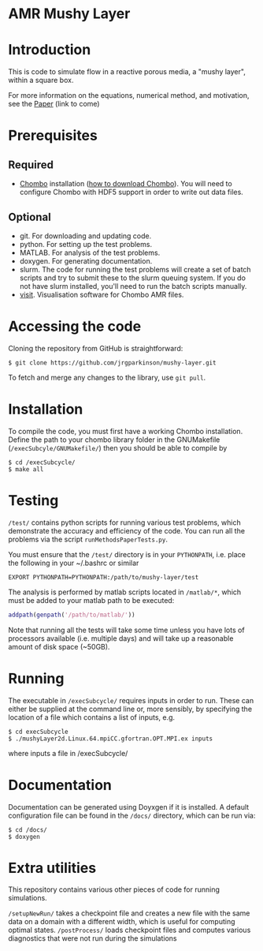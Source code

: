 # AMR Mushy Layer

# Introduction
This is code to simulate flow in a reactive porous media, a "mushy layer", within a square box.

For more information on the equations, numerical method, and motivation, see the [Paper](#) (link to come) 

# Prerequisites
## Required
* [Chombo](https://commons.lbl.gov/display/chombo/Chombo+-+Software+for+Adaptive+Solutions+of+Partial+Differential+Equations) installation ([how to download Chombo](https://anag-repo.lbl.gov/chombo-3.2/access.html)). You will need to configure Chombo with HDF5 support in order to write out data files.

## Optional
* git. For downloading and updating code.
* python. For setting up the test problems.
* MATLAB. For analysis of the test problems.
* doxygen. For generating documentation.
* slurm. The code for running the test problems will create a set of batch scripts and try to submit these to the slurm queuing system. If you do not have slurm installed, you'll need to run the batch scripts manually.
* [visit](http://www.nersc.gov/users/data-analytics/data-visualization/visit-2/). Visualisation software for Chombo AMR files.

# Accessing the code
Cloning the repository from GitHub is straightforward:

```console
$ git clone https://github.com/jrgparkinson/mushy-layer.git
```

To fetch and merge any changes to the library, use `git pull`.


# Installation
To compile the code, you must first have a working Chombo installation. Define the path to your chombo library folder in the GNUMakefile (`/execSubcyle/GNUMakefile/`) then you should be able to compile by

```console
$ cd /execSubcycle/
$ make all
```

# Testing
`/test/` contains python scripts for running various test problems, which demonstrate the accuracy and efficiency of the code. You can run all the problems via the script `runMethodsPaperTests.py`. 

You must ensure that the `/test/` directory is in your `PYTHONPATH`, i.e. place the following in your ~/.bashrc or similar

```console
EXPORT PYTHONPATH=PYTHONPATH:/path/to/mushy-layer/test
```

The analysis is performed by matlab scripts located in `/matlab/*`, which must be added to your matlab path to be executed:

```matlab
addpath(genpath('/path/to/matlab/'))
```

Note that running all the tests will take some time unless you have lots of processors available (i.e. multiple days) and will take up a reasonable amount of disk space (~50GB).

# Running
The executable in `/execSubcycle/` requires inputs in order to run. These can either be supplied at the command line or, more sensibly, by specifying the location of a file which contains a list of inputs, e.g.

```console
$ cd execSubcycle
$ ./mushyLayer2d.Linux.64.mpiCC.gfortran.OPT.MPI.ex inputs
```

where inputs a file in /execSubcycle/

# Documentation
Documentation can be generated using Doyxgen if it is installed. A default configuration file can be found in the `/docs/` directory, which can be run via:

```console
$ cd /docs/
$ doxygen
```

# Extra utilities
This repository contains various other pieces of code for running simulations. 

`/setupNewRun/` takes a checkpoint file and creates a new file with the same data on a domain with a different width, which is useful for computing optimal states.
`/postProcess/` loads checkpoint files and computes various diagnostics that were not run during the simulations



